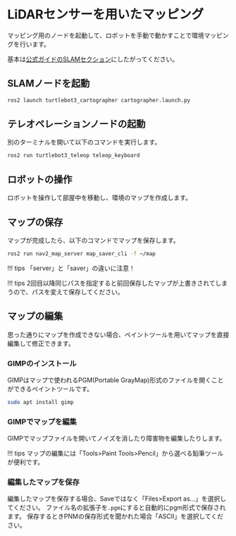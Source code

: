 # LiDARセンサーを用いたマッピング

マッピング用のノードを起動して、ロボットを手動で動かすことで環境マッピングを行います。

基本は[公式ガイドのSLAMセクション](https://emanual.robotis.com/docs/en/platform/turtlebot3/slam/#run-slam-node)にしたがってください。

## SLAMノードを起動

```bash
ros2 launch turtlebot3_cartographer cartographer.launch.py
```

## テレオペレーションノードの起動
   
別のターミナルを開いて以下のコマンドを実行します。
   
```bash
ros2 run turtlebot3_teleop teleop_keyboard
```

## ロボットの操作

ロボットを操作して部屋中を移動し、環境のマップを作成します。

## マップの保存

マップが完成したら、以下のコマンドでマップを保存します。

```bash
ros2 run nav2_map_server map_saver_cli -f ~/map
```

!!! tips
    「server」と「saver」の違いに注意！


!!! tips
    2回目以降同じパスを指定すると前回保存したマップが上書きされてしまうので、パスを変えて保存してください。


## マップの編集

思った通りにマップを作成できない場合、ペイントツールを用いてマップを直接編集して修正できます。

### GIMPのインストール

GIMPはマップで使われるPGM(Portable GrayMap)形式のファイルを開くことができるペイントツールです。

```bash
sudo apt install gimp
```
### GIMPでマップを編集

GIMPでマップファイルを開いてノイズを消したり障害物を編集したりします。

!!! tips
    マップの編集には「Tools>Paint Tools>Pencil」から選べる鉛筆ツールが便利です。


### 編集したマップを保存

編集したマップを保存する場合、Saveではなく「Files>Export as...」を選択してください。
ファイル名の拡張子を`.pgm`にすると自動的にpgm形式で保存されます。
保存するときPNMの保存形式を聞かれた場合「ASCII」を選択してください。

